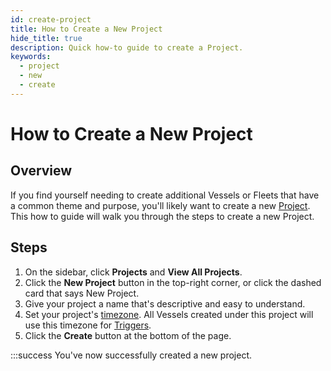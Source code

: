 ```yaml
---
id: create-project
title: How to Create a New Project
hide_title: true
description: Quick how-to guide to create a Project.
keywords:
  - project
  - new
  - create
---
```


# How to Create a New Project

## Overview

If you find yourself needing to create additional Vessels or Fleets that have a common theme and purpose, you'll likely want to create a new [Project](../../reference/projects.md). This how to guide will walk you through the steps to create a new Project.

## Steps

1. On the sidebar, click **Projects** and **View All Projects**.
2. Click the **New Project** button in the top-right corner, or click the dashed card that says New Project.
3. Give your project a name that's descriptive and easy to understand.
4. Set your project's [timezone](../../reference/other-functions/timestamps-and-timezones.md). All Vessels created under this project will use this timezone for [Triggers](../../reference/triggers/triggers-overview.md).
5. Click the **Create** button at the bottom of the page.

:::success
You've now successfully created a new project.
